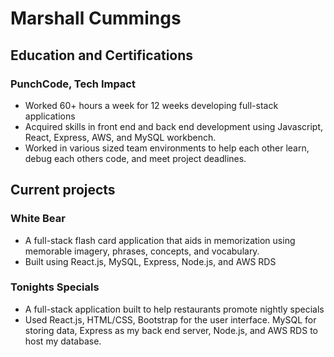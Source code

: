 # Marshall Cummings 

## Education and Certifications
### PunchCode, Tech Impact
* Worked 60+ hours a week for 12 weeks developing full-stack applications
* Acquired skills in front end and back end development using Javascript, React, Express, AWS, and
MySQL workbench.
* Worked in various sized team environments to help each other learn, debug each others code, and
meet project deadlines.

## Current projects 

### White Bear 
* A full-stack flash card application that aids in memorization using memorable imagery, phrases,
    concepts, and vocabulary.
* Built using React.js, MySQL, Express, Node.js, and AWS RDS

### Tonights Specials 
* A full-stack application built to help restaurants promote nightly specials
* Used React.js, HTML/CSS, Bootstrap for the user interface. MySQL for storing data, Express as my
back end server, Node.js, and AWS RDS to host my database.

<!--
**marshhpc/marshhpc** is a ✨ _special_ ✨ repository because its `README.md` (this file) appears on your GitHub profile.

Here are some ideas to get you started:

- 🔭 I’m currently working on ...
- 🌱 I’m currently learning ...
- 👯 I’m looking to collaborate on ...
- 🤔 I’m looking for help with ...
- 💬 Ask me about ...
- 📫 How to reach me: ...
- 😄 Pronouns: ...
- ⚡ Fun fact: ...
-->
